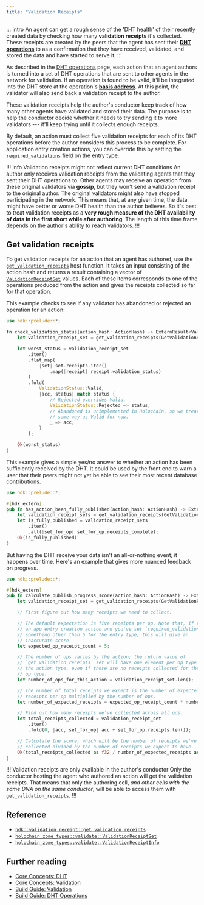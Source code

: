 ```yaml
---
title: "Validation Receipts"
---
```


::: intro
An agent can get a rough sense of the 'DHT health' of their recently created data by checking how many **validation receipts** it's collected. These receipts are created by the peers that the agent has sent their [**DHT operations**](/build/dht-operations/) to as a confirmation that they have received, validated, and stored the data and have started to serve it.
:::

As described in the [DHT operations](/build/dht-operations/) page, each action that an agent authors is turned into a set of DHT operations that are sent to other agents in the network for validation. If an operation is found to be valid, it'll be integrated into the DHT store at the operation's [**basis address**](/resources/glossary/#basis-address). At this point, the validator will also send back a validation receipt to the author.

These validation receipts help the author's conductor keep track of how many other agents have validated and stored their data. The purpose is to help the conductor decide whether it needs to try sending it to more validators --- it'll keep trying until it collects enough receipts.

By default, an action must collect five validation receipts for each of its DHT operations before the author considers this process to be complete. For application entry creation actions, you can override this by setting the [`required_validations`](/build/entries/#required-validations) field on the entry type.

!!! info Validation receipts might not reflect current DHT conditions
An author only receives validation receipts from the validating agents that they sent their DHT operations to. Other agents may receive an operation from these original validators via **gossip**, but they won't send a validation receipt to the original author. <!-- TODO: this behavior will change in 0.5 -->The original validators might also have stopped participating in the network. This means that, at any given time, the data might have better or worse DHT health than the author believes. So it's best to treat validation receipts as a **very rough measure of the DHT availability of data in the first short while after authoring**. The length of this time frame depends on the author's ability to reach validators.
!!!

## Get validation receipts

To get validation receipts for an action that an agent has authored, use the [`get_validation_receipts`](https://docs.rs/hdk/latest/hdk/validation_receipt/fn.get_validation_receipts.html) host function. It takes an input consisting of the action hash and returns a result containing a vector of [`ValidationReceiptSet`](https://docs.rs/hdk/latest/hdk/prelude/struct.ValidationReceiptSet.html) values. Each of these items corresponds to one of the operations produced from the action and gives the receipts collected so far for that operation.

This example checks to see if any validator has abandoned or rejected an operation for an action:

<!-- TODO: fix this when/if Abandoned is implemented -->

```rust
use hdk::prelude::*;

fn check_validation_status(action_hash: ActionHash) -> ExternResult<ValidationStatus> {
    let validation_receipt_set = get_validation_receipts(GetValidationReceiptsInput { action_hash })?;

    let worst_status = validation_receipt_set
        .iter()
        .flat_map(
            |set| set.receipts.iter()
                .map(|receipt| receipt.validation_status)
        )
        .fold(
            ValidationStatus::Valid,
            |acc, status| match status {
                // Rejected overrides Valid.
                ValidationStatus::Rejected => status,
                // Abandoned is unimplemented in Holochain, so we treat it the
                // same way as Valid for now.
                _ => acc,
            }
        );

    Ok(worst_status)
}
```

This example gives a simple yes/no answer to whether an action has been sufficiently received by the DHT. It could be used by the front end to warn a user that their peers might not yet be able to see their most recent database contributions.

```rust
use hdk::prelude::*;

#[hdk_extern]
pub fn has_action_been_fully_published(action_hash: ActionHash) -> ExternResult<bool> {
    let validation_receipt_sets = get_validation_receipts(GetValidationReceiptsInput { action_hash })?;
    let is_fully_published = validation_receipt_sets
        .iter()
        .all(|set_for_op| set_for_op.receipts_complete);
    Ok(is_fully_published)
}
```

But having the DHT receive your data isn't an all-or-nothing event; it happens over time. Here's an example that gives more nuanced feedback on progress.

<!-- TODO/FIXME: currently this function will give inaccurate results. Fix this if https://github.com/holochain/holochain/issues/4861 gets resolved -->

```rust
use hdk::prelude::*;

#[hdk_extern]
pub fn calculate_publish_progress_score(action_hash: ActionHash) -> ExternResult<f32> {
    let validation_receipt_set = get_validation_receipts(GetValidationReceiptsInput { action_hash })?;

    // First figure out how many receipts we need to collect.

    // The default expectation is five receipts per op. Note that, if this is
    // an app entry creation action and you've set `required_validations` to
    // something other than 5 for the entry type, this will give an
    // inaccurate score.
    let expected_op_receipt_count = 5;

    // The number of ops varies by the action; the return value of
    // `get_validation_receipts` set will have one element per op type for
    // the action type, even if there are no receipts collected for the given
    // op type.
    let number_of_ops_for_this_action = validation_receipt_set.len();

    // The number of total receipts we expect is the number of expected
    // receipts per op multiplied by the number of ops.
    let number_of_expected_receipts = expected_op_receipt_count * number_of_ops_for_this_action;

    // Find out how many receipts we've collected across all ops.
    let total_receipts_collected = validation_receipt_set
        .iter()
        .fold(0, |acc, set_for_op| acc + set_for_op.receipts.len());

    // Calculate the score, which will be the number of receipts we've
    // collected divided by the number of receipts we expect to have.
    Ok(total_receipts_collected as f32 / number_of_expected_receipts as f32)
}
```

!!! Validation receipts are only available in the author's conductor
Only the conductor hosting the agent who authored an action will get the validation receipts. That means that only the authoring cell, _and other cells with the same DNA on the same conductor_, will be able to access them with `get_validation_receipts`.
!!!

## Reference

* [`hdk::validation_receipt::get_validation_receipts`](https://docs.rs/hdk/latest/hdk/validation_receipt/fn.get_validation_receipts.html)
* [`holochain_zome_types::validate::ValidationReceiptSet`](https://docs.rs/holochain_zome_types/latest/holochain_zome_types/validate/struct.ValidationReceiptSet.html)
* [`holochain_zome_types::validate::ValidationReceiptInfo`](https://docs.rs/holochain_zome_types/latest/holochain_zome_types/validate/struct.ValidationReceiptInfo.html)

## Further reading

* [Core Concepts: DHT](/concepts/4_dht/)
* [Core Concepts: Validation](/concepts/7_validation/)
* [Build Guide: Validation](/build/validation/)
* [Build Guide: DHT Operations](/build/dht-operations/)